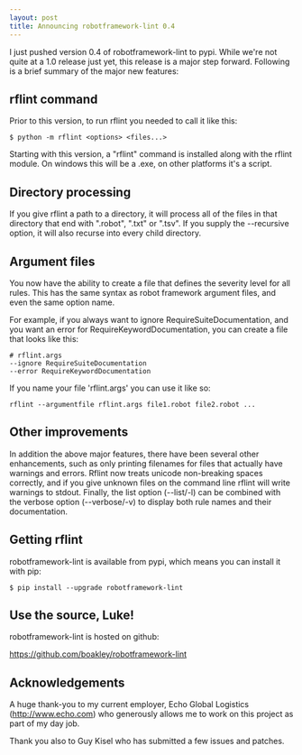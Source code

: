 ```yaml
---
layout: post
title: Announcing robotframework-lint 0.4
---
```


I just pushed version 0.4 of robotframework-lint to pypi. While we're not quite
at a 1.0 release just yet, this release is a major step forward. Following is a 
brief summary of the major new features:

## rflint command

Prior to this version, to run rflint you needed to call it like this:

    $ python -m rflint <options> <files...>

Starting with this version, a "rflint" command is installed along with the
rflint module. On windows this will be a .exe, on other platforms it's a script.


## Directory processing

If you give rflint a path to a directory, it will process all of the files in 
that directory that end with ".robot", ".txt" or ".tsv". If you supply the
--recursive option, it will also recurse into every child directory.


## Argument files

You now have the ability to create a file that defines the severity level for
all rules. This has the same syntax as robot framework argument files, and even
the same option name.

For example, if you always want to ignore RequireSuiteDocumentation, and you
want an error for RequireKeywordDocumentation, you can create a file that looks
like this:

    # rflint.args
    --ignore RequireSuiteDocumentation
    --error RequireKeywordDocumentation

If you name your file 'rflint.args' you can use it like so:

    rflint --argumentfile rflint.args file1.robot file2.robot ...


## Other improvements

In addition the above major features, there have been several other enhancements,
such as only printing filenames for files that actually have warnings and
errors. Rflint now treats unicode non-breaking spaces correctly, and if you 
give unknown files on the command line rflint will write warnings to stdout. Finally, 
the list option (--list/-l) can be combined with the verbose option (--verbose/-v)
to display both rule names and their documentation.


## Getting rflint

robotframework-lint is available from pypi, which means you can install it with pip:

    $ pip install --upgrade robotframework-lint

## Use the source, Luke!

robotframework-lint is hosted on github:

<https://github.com/boakley/robotframework-lint>

## Acknowledgements

A huge thank-you to my current employer, Echo Global Logistics
(<http://www.echo.com>) who generously allows me to work on this
project as part of my day job.

Thank you also to Guy Kisel who has submitted a few issues and patches.
